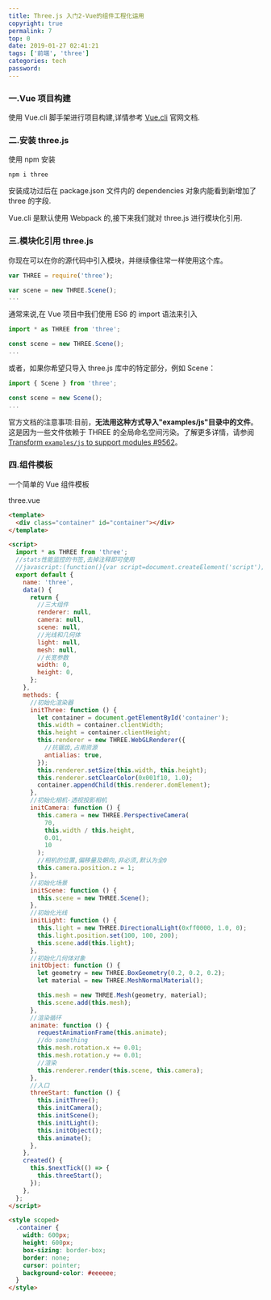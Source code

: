 ```yaml
---
title: Three.js 入门2-Vue的组件工程化运用
copyright: true
permalink: 7
top: 0
date: 2019-01-27 02:41:21
tags: ['前端', 'three']
categories: tech
password:
---
```


### 一.Vue 项目构建

使用 Vue.cli 脚手架进行项目构建,详情参考 [Vue.cli](https://cli.vuejs.org/zh/guide/creating-a-project.html#vue-create) 官网文档.

### 二.安装 three.js

使用 npm 安装

```shell
npm i three
```

安装成功过后在 package.json 文件内的 dependencies 对象内能看到新增加了 three 的字段.

Vue.cli 是默认使用 Webpack 的,接下来我们就对 three.js 进行模块化引用.

<!--more-->

### 三.模块化引用 three.js

你现在可以在你的源代码中引入模块，并继续像往常一样使用这个库。

```js
var THREE = require('three');

var scene = new THREE.Scene();
...
```

通常来说,在 Vue 项目中我们使用 ES6 的 import 语法来引入

```js
import * as THREE from 'three';

const scene = new THREE.Scene();
...
```

或者，如果你希望只导入 three.js 库中的特定部分，例如 Scene：

```js
import { Scene } from 'three';

const scene = new Scene();
...
```

官方文档的注意事项:目前，**无法用这种方式导入"examples/js"目录中的文件**。 这是因为一些文件依赖于 THREE 的全局命名空间污染。了解更多详情，请参阅[Transform `examples/js` to support modules #9562](https://github.com/mrdoob/three.js/issues/9562)。

### 四.组件模板

一个简单的 Vue 组件模板

three.vue

```html
<template>
  <div class="container" id="container"></div>
</template>

<script>
  import * as THREE from 'three';
  //stats性能监控的书签,去掉注释即可使用
  //javascript:(function(){var script=document.createElement('script');script.onload=function(){var stats=new Stats();document.body.appendChild(stats.dom);requestAnimationFrame(function loop(){stats.update();requestAnimationFrame(loop)});};script.src='//mrdoob.github.io/stats.js/build/stats.min.js';document.head.appendChild(script);})()
  export default {
    name: 'three',
    data() {
      return {
        //三大组件
        renderer: null,
        camera: null,
        scene: null,
        //光线和几何体
        light: null,
        mesh: null,
        //长宽参数
        width: 0,
        height: 0,
      };
    },
    methods: {
      //初始化渲染器
      initThree: function () {
        let container = document.getElementById('container');
        this.width = container.clientWidth;
        this.height = container.clientHeight;
        this.renderer = new THREE.WebGLRenderer({
          //抗锯齿,占用资源
          antialias: true,
        });
        this.renderer.setSize(this.width, this.height);
        this.renderer.setClearColor(0x001f10, 1.0);
        container.appendChild(this.renderer.domElement);
      },
      //初始化相机-透视投影相机
      initCamera: function () {
        this.camera = new THREE.PerspectiveCamera(
          70,
          this.width / this.height,
          0.01,
          10
        );
        //相机的位置,偏移量及朝向,非必须,默认为全0
        this.camera.position.z = 1;
      },
      //初始化场景
      initScene: function () {
        this.scene = new THREE.Scene();
      },
      //初始化光线
      initLight: function () {
        this.light = new THREE.DirectionalLight(0xff0000, 1.0, 0);
        this.light.position.set(100, 100, 200);
        this.scene.add(this.light);
      },
      //初始化几何体对象
      initObject: function () {
        let geometry = new THREE.BoxGeometry(0.2, 0.2, 0.2);
        let material = new THREE.MeshNormalMaterial();

        this.mesh = new THREE.Mesh(geometry, material);
        this.scene.add(this.mesh);
      },
      //渲染循环
      animate: function () {
        requestAnimationFrame(this.animate);
        //do something
        this.mesh.rotation.x += 0.01;
        this.mesh.rotation.y += 0.01;
        //渲染
        this.renderer.render(this.scene, this.camera);
      },
      //入口
      threeStart: function () {
        this.initThree();
        this.initCamera();
        this.initScene();
        this.initLight();
        this.initObject();
        this.animate();
      },
    },
    created() {
      this.$nextTick(() => {
        this.threeStart();
      });
    },
  };
</script>

<style scoped>
  .container {
    width: 600px;
    height: 600px;
    box-sizing: border-box;
    border: none;
    cursor: pointer;
    background-color: #eeeeee;
  }
</style>
```
